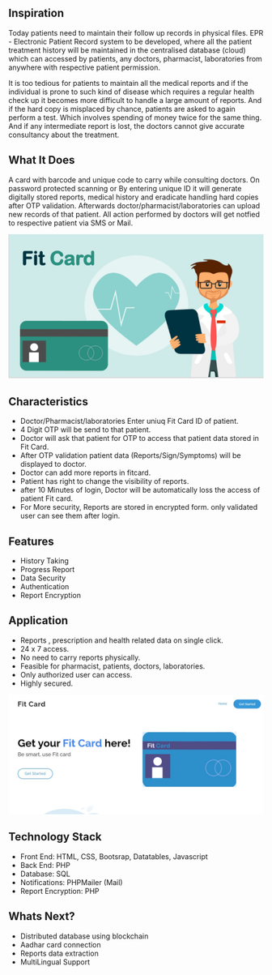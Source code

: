 
## Inspiration
Today patients need to maintain their follow up records in physical files. EPR - Electronic Patient Record system to be developed, where all the patient treatment history will be maintained in the centralised database (cloud) which can accessed by patients, any doctors, pharmacist, laboratories from anywhere with respective patient permission.

It is too tedious for patients to maintain all the medical reports and if the individual is prone to such kind of disease which requires a regular health check up it becomes more difficult to handle a large amount of reports. And if the hard copy is misplaced by chance, patients are asked to again perform a test. Which involves spending of money twice for the same thing. And if any intermediate report is lost, the doctors cannot give accurate consultancy about the treatment.

## What It Does
A card with barcode and unique code to carry while consulting doctors. On password protected scanning or By entering unique ID it will generate digitally stored reports, medical history and eradicate handling hard copies after OTP validation. Afterwards doctor/pharmacist/laboratories can upload new records of that patient.
All action performed by doctors will get notfied to respective patient via SMS or Mail.

![home](https://github.com/Ketan2010/Fit-Card/blob/main/assets/img/fithome.png?raw=true) <br>


## Characteristics
* Doctor/Pharmacist/laboratories Enter uniuq Fit Card ID of patient.
* 4 Digit OTP will be send to that patient.
* Doctor will ask that patient for OTP to access that patient data stored in Fit Card.
* After OTP validation patient data (Reports/Sign/Symptoms) will be displayed to doctor.
* Doctor can add more reports in fitcard.
* Patient has right to change the visibility of reports.
* after 10 Minutes of login, Doctor will be automatically loss the access of patient Fit card.
* For More security, Reports are stored in encrypted form. only validated user can see them after login.

## Features
* History Taking
* Progress Report
* Data Security
* Authentication
* Report Encryption

## Application
* Reports , prescription and health related data on single click.
* 24 x 7 access.
* No need to carry reports physically.
* Feasible for pharmacist, patients, doctors, laboratories.
* Only authorized user can access.
* Highly secured.

![home](https://github.com/Ketan2010/Fit-Card/blob/main/assets/img/fitme.jpeg?raw=true) <br>

## Technology Stack
* Front End: HTML, CSS, Bootsrap, Datatables, Javascript
* Back End: PHP
* Database: SQL 
* Notifications: PHPMailer (Mail)
* Report Encryption: PHP
 
## Whats Next?
* Distributed database using blockchain
* Aadhar card connection
* Reports data extraction
* MultiLingual Support

